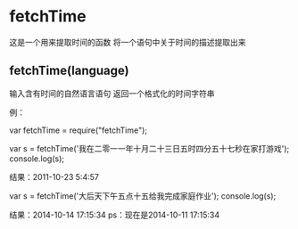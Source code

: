 fetchTime
=========
这是一个用来提取时间的函数
将一个语句中关于时间的描述提取出来

## fetchTime(language)
输入含有时间的自然语言语句 返回一个格式化的时间字符串

例：

var fetchTime = require("fetchTime");

var s = fetchTime('我在二零一一年十月二十三日五时四分五十七秒在家打游戏');
console.log(s);

结果：2011-10-23 5:4:57

var s = fetchTime('大后天下午五点十五给我完成家庭作业');
console.log(s);

结果：2014-10-14 17:15:34
ps：现在是2014-10-11 17:15:34
